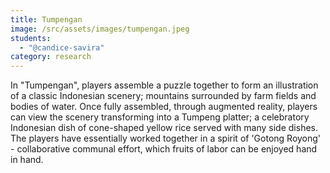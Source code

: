 ```yaml
---
title: Tumpengan
image: /src/assets/images/tumpengan.jpeg
students:
  - "@candice-savira"
category: research
---
```

In "Tumpengan", players assemble a puzzle together to form an illustration of a classic Indonesian scenery; mountains surrounded by farm fields and bodies of water. Once fully assembled, through augmented reality, players can view the scenery transforming into a Tumpeng platter; a celebratory Indonesian dish of cone-shaped yellow rice served with many side dishes. The players have essentially worked together in a spirit of 'Gotong Royong' - collaborative communal effort, which fruits of labor can be enjoyed hand in hand.